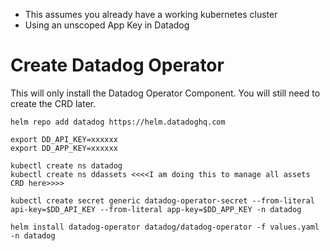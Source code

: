- This assumes you already have a working kubernetes cluster
- Using an unscoped App Key in Datadog

# Create Datadog Operator
This will only install the Datadog Operator Component. You will still need to create the CRD later.
```
helm repo add datadog https://helm.datadoghq.com
```
```
export DD_API_KEY=xxxxxx
export DD_APP_KEY=xxxxxx

kubectl create ns datadog
kubectl create ns ddassets <<<<I am doing this to manage all assets CRD here>>>>

kubectl create secret generic datadog-operator-secret --from-literal api-key=$DD_API_KEY --from-literal app-key=$DD_APP_KEY -n datadog
```
```
helm install datadog-operator datadog/datadog-operator -f values.yaml -n datadog
```